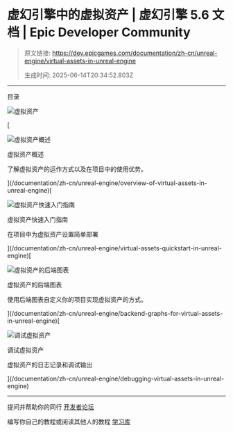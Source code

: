# 虚幻引擎中的虚拟资产 | 虚幻引擎 5.6 文档 | Epic Developer Community

> 原文链接: https://dev.epicgames.com/documentation/zh-cn/unreal-engine/virtual-assets-in-unreal-engine
> 
> 生成时间: 2025-06-14T20:34:52.803Z

---

目录

![虚拟资产](https://dev.epicgames.com/community/api/documentation/image/a02963ae-79c7-43f6-8e00-f208cb59d3f3?resizing_type=fill&width=1920&height=335)

[

![虚拟资产概述](https://d1iv7db44yhgxn.cloudfront.net/documentation/images/251d165e-0b0e-44c4-831e-f78dd455cc2a/placeholder_topic.png)

虚拟资产概述

了解虚拟资产的运作方式以及在项目中的使用优势。





](/documentation/zh-cn/unreal-engine/overview-of-virtual-assets-in-unreal-engine)[

![虚拟资产快速入门指南](https://d1iv7db44yhgxn.cloudfront.net/documentation/images/07c0b822-8b24-4d34-8a9d-af0136699ccd/placeholder_topic.png)

虚拟资产快速入门指南

在项目中为虚拟资产设置简单部署





](/documentation/zh-cn/unreal-engine/virtual-assets-quickstart-in-unreal-engine)[

![虚拟资产的后端图表](https://d1iv7db44yhgxn.cloudfront.net/documentation/images/2c9190d7-ab96-4dd4-bb6a-db9871f956cd/placeholder_topic.png)

虚拟资产的后端图表

使用后端图表自定义你的项目实现虚拟资产的方式。





](/documentation/zh-cn/unreal-engine/backend-graphs-for-virtual-assets-in-unreal-engine)[

![调试虚拟资产](https://d1iv7db44yhgxn.cloudfront.net/documentation/images/8e3a4c0f-e54e-46de-bd1e-bb6707111c39/placeholder_topic.png)

调试虚拟资产

虚拟资产的日志记录和调试输出





](/documentation/zh-cn/unreal-engine/debugging-virtual-assets-in-unreal-engine)

* * *

提问并帮助你的同行 [开发者论坛](https://forums.unrealengine.com/categories?tag=unreal-engine)

编写你自己的教程或阅读其他人的教程 [学习库](https://dev.epicgames.com/community/unreal-engine/learning)